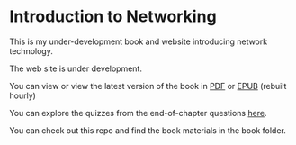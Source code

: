 Introduction to Networking
===========================

This is my under-development book and website introducing 
network technology.

The web site is under development.

You can view or view the latest version of the book in 
<a href="http://do1.dr-chuck.com/net-intro/EN_us/net-intro.pdf" target="_blank">PDF</a>
or
<a href="http://do1.dr-chuck.com/net-intro/EN_us/net-intro.epub" target="_blank">EPUB</a>
(rebuilt hourly)

You can explore the quizzes from the end-of-chapter questions 
<a href="http://www.net-intro.com/quiz/" target="_blank">here</a>.

You can check out this repo and find the book materials in the
book folder.
